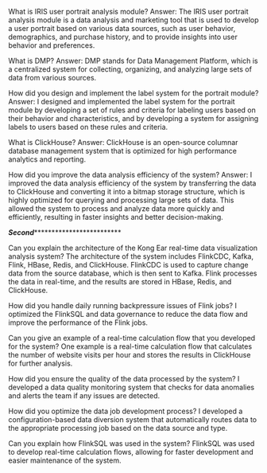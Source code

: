 What is IRIS user portrait analysis module?
Answer: The IRIS user portrait analysis module is a data analysis and marketing tool that is used to develop a user portrait based on various data sources, such as user behavior, demographics, and purchase history, and to provide insights into user behavior and preferences.

What is DMP?
Answer: DMP stands for Data Management Platform, which is a centralized system for collecting, organizing, and analyzing large sets of data from various sources.

How did you design and implement the label system for the portrait module?
Answer: I designed and implemented the label system for the portrait module by developing a set of rules and criteria for labeling users based on their behavior and characteristics, and by developing a system for assigning labels to users based on these rules and criteria.

What is ClickHouse?
Answer: ClickHouse is an open-source columnar database management system that is optimized for high performance analytics and reporting.

How did you improve the data analysis efficiency of the system?
Answer: I improved the data analysis efficiency of the system by transferring the data to ClickHouse and converting it into a bitmap storage structure, which is highly optimized for querying and processing large sets of data. This allowed the system to process and analyze data more quickly and efficiently, resulting in faster insights and better decision-making.


*****************************Second******************************************************

Can you explain the architecture of the Kong Ear real-time data visualization analysis system?
The architecture of the system includes FlinkCDC, Kafka, Flink, HBase, Redis, and ClickHouse. FlinkCDC is used to capture change data from the source database, which is then sent to Kafka. Flink processes the data in real-time, and the results are stored in HBase, Redis, and ClickHouse.

How did you handle daily running backpressure issues of Flink jobs?
I optimized the FlinkSQL and data governance to reduce the data flow and improve the performance of the Flink jobs.

Can you give an example of a real-time calculation flow that you developed for the system?
One example is a real-time calculation flow that calculates the number of website visits per hour and stores the results in ClickHouse for further analysis.

How did you ensure the quality of the data processed by the system?
I developed a data quality monitoring system that checks for data anomalies and alerts the team if any issues are detected.

How did you optimize the data job development process?
I developed a configuration-based data diversion system that automatically routes data to the appropriate processing job based on the data source and type.

Can you explain how FlinkSQL was used in the system?
FlinkSQL was used to develop real-time calculation flows, allowing for faster development and easier maintenance of the system.
